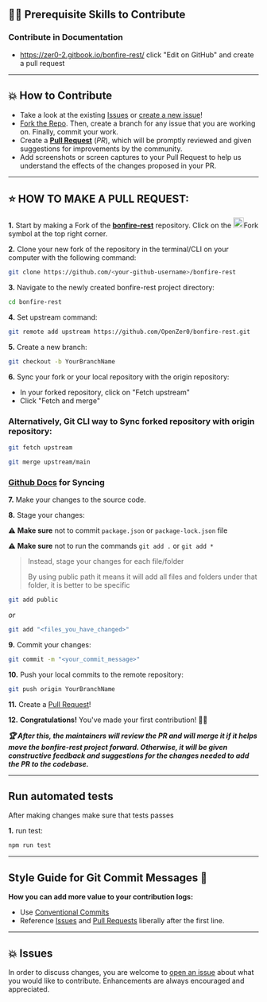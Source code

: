 ## 👨‍💻 Prerequisite Skills to Contribute

### Contribute in Documentation

- https://zer0-2.gitbook.io/bonfire-rest/ click "Edit on GitHub" and create a pull request

---

## 💥 How to Contribute

- Take a look at the existing [Issues](https://github.com/OpenZer0/bonfire-rest/issues) or [create a new issue](https://github.com/OpenZer0/bonfire-rest/issues/new/choose)!
- [Fork the Repo](https://github.com/OpenZer0/bonfire-rest/fork). Then, create a branch for any issue that you are working on. Finally, commit your work.
- Create a **[Pull Request](https://github.com/OpenZer0/bonfire-rest/compare)** (_PR_), which will be promptly reviewed and given suggestions for improvements by the community.
- Add screenshots or screen captures to your Pull Request to help us understand the effects of the changes proposed in your PR.

---

## ⭐ HOW TO MAKE A PULL REQUEST:

**1.** Start by making a Fork of the [**bonfire-rest**](https://github.com/OpenZer0/bonfire-rest) repository. Click on the <a href="https://github.com/OpenZer0/bonfire-rest/fork"><img src="https://i.imgur.com/G4z1kEe.png" height="21" width="21"></a>Fork symbol at the top right corner.

**2.** Clone your new fork of the repository in the terminal/CLI on your computer with the following command:

```bash
git clone https://github.com/<your-github-username>/bonfire-rest
```

**3.** Navigate to the newly created bonfire-rest project directory:

```bash
cd bonfire-rest
```

**4.** Set upstream command:

```bash
git remote add upstream https://github.com/OpenZer0/bonfire-rest.git
```

**5.** Create a new branch:

```bash
git checkout -b YourBranchName
```

**6.** Sync your fork or your local repository with the origin repository:

- In your forked repository, click on "Fetch upstream"
- Click "Fetch and merge"

### Alternatively, Git CLI way to Sync forked repository with origin repository:

```bash
git fetch upstream
```

```bash
git merge upstream/main
```

### [Github Docs](https://docs.github.com/en/github/collaborating-with-pull-requests/addressing-merge-conflicts/resolving-a-merge-conflict-on-github) for Syncing

**7.** Make your changes to the source code.

**8.** Stage your changes:

⚠️ **Make sure** not to commit `package.json` or `package-lock.json` file

⚠️ **Make sure** not to run the commands `git add .` or `git add *`

> Instead, stage your changes for each file/folder
>
> By using public path it means it will add all files and folders under that folder, it is better to be specific

```bash
git add public
```

_or_

```bash
git add "<files_you_have_changed>"
```

**9.** Commit your changes:

```bash
git commit -m "<your_commit_message>"
```

**10.** Push your local commits to the remote repository:

```bash
git push origin YourBranchName
```

**11.** Create a [Pull Request](https://help.github.com/en/github/collaborating-with-issues-and-pull-requests/creating-a-pull-request)!

**12.** **Congratulations!** You've made your first contribution! 🙌🏼

**_:trophy: After this, the maintainers will review the PR and will merge it if it helps move the bonfire-rest project forward. Otherwise, it will be given constructive feedback and suggestions for the changes needed to add the PR to the codebase._**

---

## Run automated tests

After making changes make sure that tests passes

**1.** run test:

```bash
npm run test
```

---

## Style Guide for Git Commit Messages :memo:

**How you can add more value to your contribution logs:**

- Use [Conventional Commits](https://www.conventionalcommits.org/en/v1.0.0/)
- Reference [Issues](https://github.com/OpenZer0/bonfire-rest/issues) and [Pull Requests](https://github.com/OpenZer0/bonfire-rest/pulls) liberally after the first line.

---

## 💥 Issues

In order to discuss changes, you are welcome to [open an issue](https://github.com/OpenZer0/bonfire-rest/issues/new/choose) about what you would like to contribute. Enhancements are always encouraged and appreciated.

